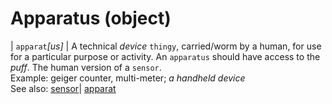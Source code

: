 # Apparatus (object)



| `apparat`*[us]* <a name="apparat"></a>| A technical *device* `thingy`, carried/worm by a human, for use for a particular purpose or activity. An `apparatus` should have access to the _puff_. The human version of a `sensor`.<br>Example: geiger counter, multi-meter; *a handheld device*<br>See also: [sensor](#sensor)| [apparat](/apparat.md)